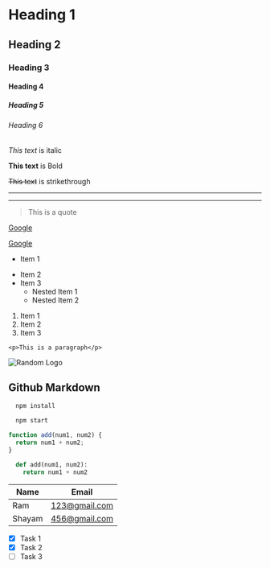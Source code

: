 <!-- Headings -->

# Heading 1

## Heading 2

### Heading 3

#### Heading 4

##### Heading 5

###### Heading 6

<!-- Italics use: * or _-->

_This text_ is italic

<!-- Bold  use: ** or __ -->

**This text** is Bold

<!-- Strikethrough use: ~~ -->

~~This text~~ is strikethrough

<!-- Horizontal Rule use: --- or ___ -->

---

---

<!-- Blockquote use: > -->

> This is a quote

<!-- Links use: [text](link)-->

[Google](https://www.google.com/)

[Google](https://www.google.com/ "Google Search")

<!-- UL use: - or * for nested tab and - or * -->

- Item 1

* Item 2
* Item 3
  - Nested Item 1
  - Nested Item 2

<!-- OL use: 1. 1. 1. -->

1. Item 1
1. Item 2
1. Item 3

<!-- Inline Code Block use : '' -->

`<p>This is a paragraph</p>`

<!-- Images use: ![text](link) -->

![Random Logo](https://image.shutterstock.com/image-vector/free-logo-simple-illustration-vector-260nw-776460778.jpg)

## Github Markdown

<!-- Code Blocks -->

```bash
  npm install

  npm start
```

```javascript
function add(num1, num2) {
  return num1 + num2;
}
```

```python
  def add(num1, num2):
    return num1 + num2
```

<!-- Tables -->

| Name   | Email         |
| ------ | ------------- |
| Ram    | 123@gmail.com |
| Shayam | 456@gmail.com |

<!-- Task List -->

- [x] Task 1
- [x] Task 2
- [ ] Task 3
